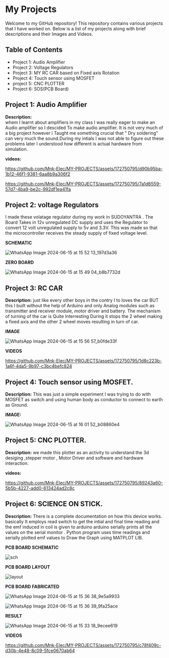 # My Projects
Welcome to my GitHub repository! This repository contains various projects that I have worked on. Below is a list of my projects along with brief descriptions and their Images and Videos.

## Table of Contents
- Project 1: Audio Amplifier
- Project 2: Voltage Regulators
- Project 3: MY RC CAR based on Fixed axis Rotation
- Project 4: Touch sensor using MOSFET
- project 5: CNC PLOTTER
- Project 6: SOS(PCB Board)
  
## Project 1: Audio Amplifier

**Description:**  
whem I learnt about amplifiers in my class I was really eager to make an Audio amplifier so I descided To make audio amplifier.
It is not very much of a big project however i Taught me something crucial that " Dry soldering" can very much the sound.During my intials I was not able to figure out these problems later I understood how different is actual hardware from simulation.

**videos:**  

https://github.com/Mnk-Elec/MY-PROJECTS/assets/172750795/d90b95ba-1b12-46f1-9381-6aa8b9a306f2

https://github.com/Mnk-Elec/MY-PROJECTS/assets/172750795/7a1d6559-57d7-4ba9-be2c-992df1ea41fa

## Project 2: voltage Regulators
I made these volatage regulator during my work in SUDOYANTRA . The Board Takes in 12v unregulated DC supply and uses the Regulator to convert 
12 volt unregulated supply to 5v and 3.3V. This was made so that the microcontroller receives the steady supply of fixed voltage level.

**SCHEMATIC**

![WhatsApp Image 2024-06-15 at 15 52 13_197d3a36](https://github.com/Mnk-Elec/MY-PROJECTS/assets/172750795/435b930f-84c8-4927-898a-84d1895ccd79)


**ZERO BOARD**

![WhatsApp Image 2024-06-15 at 15 49 04_b8b7732d](https://github.com/Mnk-Elec/MY-PROJECTS/assets/172750795/a7cefe19-340c-40f2-bfd6-7fa117611405)

## Project 3: RC CAR

**Description:**
just like every other boys in the contry I to loves the car BUT this I built without the help of Arduino and only Analog modules such as transmitter and receiver module, motor driver and battery.
The mechanism of turning of the car is Quite Interresting During it stops the 2 wheel making a fixed axis and the other 2 wheel moves resulting in turn of car. 

**IMAGE**

![WhatsApp Image 2024-06-15 at 15 56 57_b0fde33f](https://github.com/Mnk-Elec/MY-PROJECTS/assets/172750795/a726718a-6080-4384-bf8f-7124df701531)

**VIDEOS**

https://github.com/Mnk-Elec/MY-PROJECTS/assets/172750795/1d8c223b-1a6f-4da5-9b97-c3bc4befc824

## Project 4: Touch sensor using MOSFET.

**Description:**
This was just a simple experiment I was trying to do with MOSFET as switch and using human body as conductor to connect to earth as Ground.

**IMAGE:**

![WhatsApp Image 2024-06-15 at 16 01 52_b08860e4](https://github.com/Mnk-Elec/MY-PROJECTS/assets/172750795/862d29e3-4089-4eaa-a743-232a1837e04d)

## Project 5: CNC PLOTTER.

**Description:**
we made this plotter as an activity to understand the 3d desiging ,stepper motor , Motor Driver and software and hardware interaction.

**videos:**

https://github.com/Mnk-Elec/MY-PROJECTS/assets/172750795/89243a60-5b5b-4227-add0-613424ad2c8c

## Project 6: SCIENCE ON STICK.

**Description:**
There is a complete documentation on how this device works. basically It employs read switch to get the intial and final time reading and the emf induced in coil is given to arduino arduino serially prints all the values on the serial monitor . Python program uses time readings and serially plotted emf values to Draw the Graph using MATPLOT LIB.

**PCB BOARD SCHEMATIC**

![sch](https://github.com/Mnk-Elec/MY-PROJECTS/assets/172750795/6c9417b9-62c5-400b-9005-b5b30b2e45e3)

**PCB BOARD LAYOUT**

![layout](https://github.com/Mnk-Elec/MY-PROJECTS/assets/172750795/28a65a83-eb1e-420a-b8b7-70fce2bc782b)

**PCB BOARD FABRICATED**

![WhatsApp Image 2024-06-15 at 15 36 38_9e5a9933](https://github.com/Mnk-Elec/MY-PROJECTS/assets/172750795/463e3606-8ba9-40ff-b57b-8c7b02c8d6d3)

![WhatsApp Image 2024-06-15 at 15 36 39_9fa25ace](https://github.com/Mnk-Elec/MY-PROJECTS/assets/172750795/e09535b6-e7e2-4754-9078-5243345d5d80)

**RESULT**

![WhatsApp Image 2024-06-15 at 15 33 18_9ecee619](https://github.com/Mnk-Elec/MY-PROJECTS/assets/172750795/c4c27dd0-6249-4a74-bbb5-9171567a453e)

**VIDEOS**

https://github.com/Mnk-Elec/MY-PROJECTS/assets/172750795/c78f409c-d30b-4e48-8c09-5fce0670ab64


